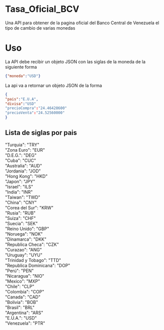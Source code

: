 # Tasa_Oficial_BCV
Una API para obtener de la pagina oficial del Banco Central de Venezuela el tipo de cambio de varias monedas

# Uso
La API debe recibir un objeto JSON con las siglas de la moneda de la siguiente forma
```json
{"moneda":"USD"}
```

La api va a retornar un objeto JSON de la forma
```json
{
"pais":"E.U.A",
"divisa":"USD"
"precioCompra":"24.46428600"
"precioVenta":"24.52560000"
}
```

## Lista de siglas por pais
"Turquia": "TRY"<br>
"Zona Euro": "EUR"<br>
"D.E.G.": "DEG"<br>
"Cuba": "CUC"<br>
"Australia": "AUD"<br>
"Jordania": "JOD"<br>
"Hong Kong": "HKD"<br>
"Japon": "JPY"<br>
"Israel": "ILS"<br>
"India": "INR"<br>
"Taiwan": "TWD"<br>
"China": "CNY"<br>
"Corea del Sur": "KRW"<br>
"Rusia": "RUB"<br>
"Suiza": "CHF"<br>
"Suecia": "SEK"<br>
"Reino Unido": "GBP"<br>
"Noruega": "NOK"<br>
"Dinamarca": "DKK"<br>
"Republica Checa": "CZK"<br>
"Curazao": "ANG"<br>
"Uruguay": "UYU"<br>
"Trinidad y Tobago": "TTD"<br>
"Republica Dominicana": "DOP"<br>
"Perú": "PEN"<br>
"Nicaragua": "NIO"<br>
"Mexico": "MXP"<br>
"Chile": "CLP"<br>
"Colombia": "COP"<br>
"Canada": "CAD"<br>
"Bolivia": "BOB"<br>
"Brasil": "BRL"<br>
"Argentina": "ARS"<br>
"E.U.A.": "USD"<br>
"Venezuela": "PTR"<br>

